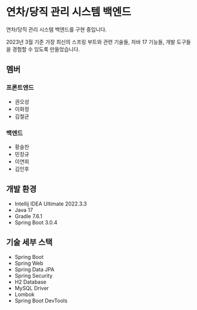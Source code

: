# 연차/당직 관리 시스템 백엔드

연차/당직 관리 시스템 백엔드를 구현 중입니다. 

2023년 3월 기준 가장 최신의 스프링 부트와 관련 기술들, 자바 17 기능들, 개발 도구들을 경험할 수 있도록 만들었습니다.

## 멤버

### 프론트엔드
* 권오성
* 이화정
* 김철균

### 백엔드
* 황슬찬
* 민장규
* 이연희
* 김인후

## 개발 환경

* Intellij IDEA Ultimate 2022.3.3
* Java 17
* Gradle 7.6.1
* Spring Boot 3.0.4

## 기술 세부 스택

* Spring Boot
* Spring Web
* Spring Data JPA
* Spring Security
* H2 Database
* MySQL Driver
* Lombok
* Spring Boot DevTools
